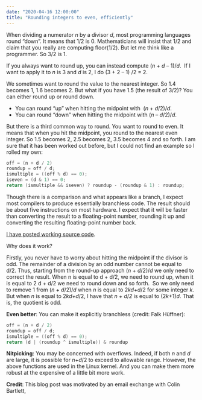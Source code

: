 ```yaml
---
date: "2020-04-16 12:00:00"
title: "Rounding integers to even, efficiently"
---
```




When dividing a numerator _n_ by a divisor <em>d</em>, most programming languages round &ldquo;down&rdquo;. It means that 1/2 is 0. Mathematicians will insist that 1/2 and claim that you really are computing floor(1/2). But let me think like a programmer. So 3/2 is 1.

If you always want to round up, you can instead compute (<em>n </em>+ <em>d </em>&#8211; 1)/<em>d</em>.  If I want to apply it to _n_ is 3 and _d_ is 2, I do (3 + 2 &#8211; 1) /2 = 2.

We sometimes want to round the value to the nearest integer. So 1.4 becomes 1, 1.6 becomes 2. But what if you have 1.5 (the result of 3/2)? You can either round up or round down.

- You can round &ldquo;up&rdquo; when hitting the midpoint with  (<em>n </em>+ <em>d</em>/2)/<em>d</em>.
- You can round &ldquo;down&rdquo; when hitting the midpoint with (<em>n </em>&#8211; <em>d</em>/2)/<em>d</em>.


But there is a third common way to round. You want to round to even. It means that when you hit the midpoint, you round to the nearest even integer. So 1.5 becomes 2, 2.5 becomes 2, 3.5 becomes 4 and so forth. I am sure that it has been worked out before, but I could not find an example so I rolled my own:
```C
off = (n + d / 2)
roundup = off / d;
ismultiple = ((off % d) == 0);
iseven = (d & 1) == 0;
return (ismultiple && iseven) ? roundup - (roundup & 1) : roundup;
```


Though there is a comparison and what appears like a branch, I expect most compilers to produce essentially branchless code. The result should be about five instructions on most hardware. I expect that it will be faster than converting the result to a floating-point number, rounding it up and converting the resulting floating-point number back.

[I have posted working source code](https://github.com/lemire/Code-used-on-Daniel-Lemire-s-blog/blob/master/2020/04/16/round.c).

Why does it work?

Firstly, you never have to worry about hitting the midpoint if the divisor is odd. The remainder of a division by an odd number cannot be equal to d/2. Thus, starting from the round-up approach (<em>n </em>+ <em>d</em>/2)/<em>d</em> we only need to correct the result. When n is equal to d + d/2, we need to round up, when it is equal to 2 d + d/2 we need to round down and so forth.  So we only need to remove 1 from (<em>n </em>+ <em>d</em>/2)/<em>d </em>when _n_ is equal to 2<em>kd</em>+<em>d</em>/2 for some integer <em>k.</em> But when<em> n</em> is equal to 2<em>kd+d</em>/2, I have that <em>n + d</em>/<em>2</em> is equal to (2<em>k</em>+1)<em>d</em>. That is, the quotient is odd.

__Even better__: You can make it explicitly branchless (credit: Falk Hüffner):
```C
off = (n + d / 2)
roundup = off / d;
ismultiple = ((off % d) == 0);
return (d | (roundup ^ ismultiple)) & roundup
```


__Nitpicking__: You may be concerned with overflows. Indeed, if both _n_ and _d_ are large, it is possible for <em>n</em>+<em>d</em>/2 to exceed to allowable range. However, the above functions are used in the Linux kernel. And you can make them more robust at the expensive of a little bit more work.

__Credit__: This blog post was motivated by an email exchange with Colin Bartlett,

